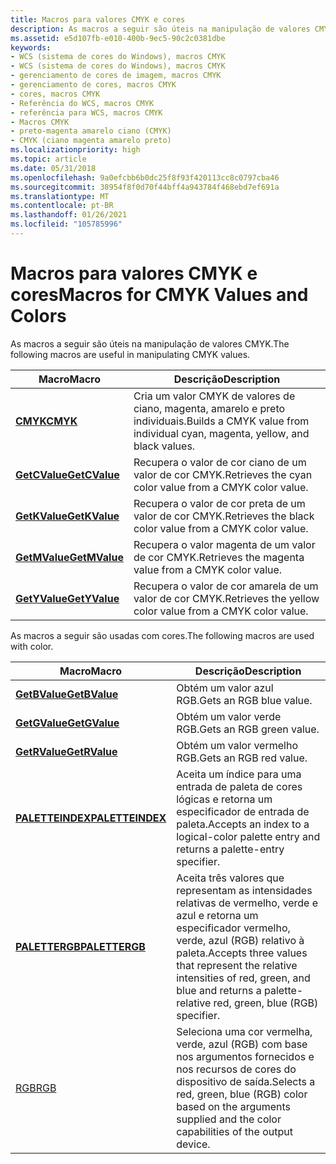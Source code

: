 ```yaml
---
title: Macros para valores CMYK e cores
description: As macros a seguir são úteis na manipulação de valores CMYK.
ms.assetid: e5d107fb-e010-400b-9ec5-90c2c0381dbe
keywords:
- WCS (sistema de cores do Windows), macros CMYK
- WCS (sistema de cores do Windows), macros CMYK
- gerenciamento de cores de imagem, macros CMYK
- gerenciamento de cores, macros CMYK
- cores, macros CMYK
- Referência do WCS, macros CMYK
- referência para WCS, macros CMYK
- Macros CMYK
- preto-magenta amarelo ciano (CMYK)
- CMYK (ciano magenta amarelo preto)
ms.localizationpriority: high
ms.topic: article
ms.date: 05/31/2018
ms.openlocfilehash: 9a0efcbb6b0dc25f8f93f420113cc8c0797cba46
ms.sourcegitcommit: 38954f8f0d70f44bff4a943784f468ebd7ef691a
ms.translationtype: MT
ms.contentlocale: pt-BR
ms.lasthandoff: 01/26/2021
ms.locfileid: "105785996"
---
```

# <a name="macros-for-cmyk-values-and-colors"></a><span data-ttu-id="5f7e9-113">Macros para valores CMYK e cores</span><span class="sxs-lookup"><span data-stu-id="5f7e9-113">Macros for CMYK Values and Colors</span></span>

<span data-ttu-id="5f7e9-114">As macros a seguir são úteis na manipulação de valores CMYK.</span><span class="sxs-lookup"><span data-stu-id="5f7e9-114">The following macros are useful in manipulating CMYK values.</span></span>



| <span data-ttu-id="5f7e9-115">Macro</span><span class="sxs-lookup"><span data-stu-id="5f7e9-115">Macro</span></span>                          | <span data-ttu-id="5f7e9-116">Descrição</span><span class="sxs-lookup"><span data-stu-id="5f7e9-116">Description</span></span>                                                                  |
|--------------------------------|------------------------------------------------------------------------------|
| [<span data-ttu-id="5f7e9-117">**CMYK**</span><span class="sxs-lookup"><span data-stu-id="5f7e9-117">**CMYK**</span></span>](/windows/desktop/api/Wingdi/nf-wingdi-cmyk)           | <span data-ttu-id="5f7e9-118">Cria um valor CMYK de valores de ciano, magenta, amarelo e preto individuais.</span><span class="sxs-lookup"><span data-stu-id="5f7e9-118">Builds a CMYK value from individual cyan, magenta, yellow, and black values.</span></span> |
| [<span data-ttu-id="5f7e9-119">**GetCValue**</span><span class="sxs-lookup"><span data-stu-id="5f7e9-119">**GetCValue**</span></span>](/windows/desktop/api/Wingdi/nf-wingdi-getcvalue) | <span data-ttu-id="5f7e9-120">Recupera o valor de cor ciano de um valor de cor CMYK.</span><span class="sxs-lookup"><span data-stu-id="5f7e9-120">Retrieves the cyan color value from a CMYK color value.</span></span>                      |
| [<span data-ttu-id="5f7e9-121">**GetKValue**</span><span class="sxs-lookup"><span data-stu-id="5f7e9-121">**GetKValue**</span></span>](/windows/desktop/api/Wingdi/nf-wingdi-getkvalue) | <span data-ttu-id="5f7e9-122">Recupera o valor de cor preta de um valor de cor CMYK.</span><span class="sxs-lookup"><span data-stu-id="5f7e9-122">Retrieves the black color value from a CMYK color value.</span></span>                     |
| [<span data-ttu-id="5f7e9-123">**GetMValue**</span><span class="sxs-lookup"><span data-stu-id="5f7e9-123">**GetMValue**</span></span>](/windows/desktop/api/Wingdi/nf-wingdi-getmvalue) | <span data-ttu-id="5f7e9-124">Recupera o valor magenta de um valor de cor CMYK.</span><span class="sxs-lookup"><span data-stu-id="5f7e9-124">Retrieves the magenta value from a CMYK color value.</span></span>                         |
| [<span data-ttu-id="5f7e9-125">**GetYValue**</span><span class="sxs-lookup"><span data-stu-id="5f7e9-125">**GetYValue**</span></span>](/windows/desktop/api/Wingdi/nf-wingdi-getyvalue) | <span data-ttu-id="5f7e9-126">Recupera o valor de cor amarela de um valor de cor CMYK.</span><span class="sxs-lookup"><span data-stu-id="5f7e9-126">Retrieves the yellow color value from a CMYK color value.</span></span>                    |



 

<span data-ttu-id="5f7e9-127">As macros a seguir são usadas com cores.</span><span class="sxs-lookup"><span data-stu-id="5f7e9-127">The following macros are used with color.</span></span>



| <span data-ttu-id="5f7e9-128">Macro</span><span class="sxs-lookup"><span data-stu-id="5f7e9-128">Macro</span></span>                                | <span data-ttu-id="5f7e9-129">Descrição</span><span class="sxs-lookup"><span data-stu-id="5f7e9-129">Description</span></span>                                                                                                                                           |
|--------------------------------------|-------------------------------------------------------------------------------------------------------------------------------------------------------|
| [<span data-ttu-id="5f7e9-130">**GetBValue**</span><span class="sxs-lookup"><span data-stu-id="5f7e9-130">**GetBValue**</span></span>](/windows/win32/api/wingdi/nf-wingdi-getbvalue)       | <span data-ttu-id="5f7e9-131">Obtém um valor azul RGB.</span><span class="sxs-lookup"><span data-stu-id="5f7e9-131">Gets an RGB blue value.</span></span>                                                                                                                               |
| [<span data-ttu-id="5f7e9-132">**GetGValue**</span><span class="sxs-lookup"><span data-stu-id="5f7e9-132">**GetGValue**</span></span>](/windows/win32/api/wingdi/nf-wingdi-getgvalue)       | <span data-ttu-id="5f7e9-133">Obtém um valor verde RGB.</span><span class="sxs-lookup"><span data-stu-id="5f7e9-133">Gets an RGB green value.</span></span>                                                                                                                              |
| [<span data-ttu-id="5f7e9-134">**GetRValue**</span><span class="sxs-lookup"><span data-stu-id="5f7e9-134">**GetRValue**</span></span>](/windows/win32/api/wingdi/nf-wingdi-getrvalue)       | <span data-ttu-id="5f7e9-135">Obtém um valor vermelho RGB.</span><span class="sxs-lookup"><span data-stu-id="5f7e9-135">Gets an RGB red value.</span></span>                                                                                                                                |
| <span data-ttu-id="5f7e9-136">[**PALETTEINDEX**](/previous-versions//dd162770(v=vs.85))</span><span class="sxs-lookup"><span data-stu-id="5f7e9-136">[**PALETTEINDEX**](/previous-versions//dd162770(v=vs.85))</span></span> | <span data-ttu-id="5f7e9-137">Aceita um índice para uma entrada de paleta de cores lógicas e retorna um especificador de entrada de paleta.</span><span class="sxs-lookup"><span data-stu-id="5f7e9-137">Accepts an index to a logical-color palette entry and returns a palette-entry specifier.</span></span>                                                              |
| [<span data-ttu-id="5f7e9-138">**PALETTERGB**</span><span class="sxs-lookup"><span data-stu-id="5f7e9-138">**PALETTERGB**</span></span>](/windows/win32/api/wingdi/nf-wingdi-palettergb)     | <span data-ttu-id="5f7e9-139">Aceita três valores que representam as intensidades relativas de vermelho, verde e azul e retorna um especificador vermelho, verde, azul (RGB) relativo à paleta.</span><span class="sxs-lookup"><span data-stu-id="5f7e9-139">Accepts three values that represent the relative intensities of red, green, and blue and returns a palette-relative red, green, blue (RGB) specifier.</span></span> |
| [<span data-ttu-id="5f7e9-140">RGB</span><span class="sxs-lookup"><span data-stu-id="5f7e9-140">RGB</span></span>](/windows/win32/api/wingdi/nf-wingdi-rgb)                       | <span data-ttu-id="5f7e9-141">Seleciona uma cor vermelha, verde, azul (RGB) com base nos argumentos fornecidos e nos recursos de cores do dispositivo de saída.</span><span class="sxs-lookup"><span data-stu-id="5f7e9-141">Selects a red, green, blue (RGB) color based on the arguments supplied and the color capabilities of the output device.</span></span>                               |



 

 

 